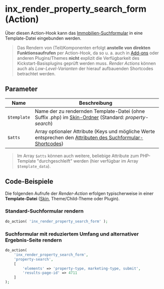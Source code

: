 # inx_render_property_search_form (Action)

Über diesen Action-Hook kann das [Immobilien-Suchformular](/komponenten/suchformular) in eine Template-Datei eingebunden werden.

> Das Rendern von (Teil)Komponenten erfolgt **anstelle von direkten Funktionsaufrufen** per Action-Hook, da so u. a. auch in [Add-ons](/add-ons) oder anderen Plugins/Themes **nicht** explizit die Verfügbarkeit des Kickstart-Basisplugins geprüft werden muss. *Render Actions* können auch als *Low-Level-Varianten* der hierauf aufbauenden Shortcodes betrachtet werden.

## Parameter

| Name | Beschreibung |
| ---- | ------------ |
| `$template` | Name der zu rendernden Template-Datei (ohne Suffix .php) im [Skin-Ordner](skins#ordner) (Standard: *property-search*) |
| `$atts` | Array optionaler Attribute (Keys und mögliche Werte entsprechen den [Attributen des Suchformular-Shortcodes](/komponenten/suchformular#attribute)) |

> Im Array `$atts` können auch weitere, beliebige Attribute zum PHP-Template "durchgeschleift" werden (hier verfügbar im Array `$template_data`).

## Code-Beispiele

Die folgenden Aufrufe der *Render-Action* erfolgen typischerweise in einer **Template-Datei** ([Skin](skins), Theme/Child-Theme oder Plugin).

### Standard-Suchformular rendern

```php
do_action( 'inx_render_property_search_form' );
```

### Suchformular mit reduziertem Umfang und alternativer Ergebnis-Seite rendern

```php
do_action(
	'inx_render_property_search_form',
	'property-search',
	[
		'elements' => 'property-type, marketing-type, submit',
		'results-page-id' => 4711
	]
);
```